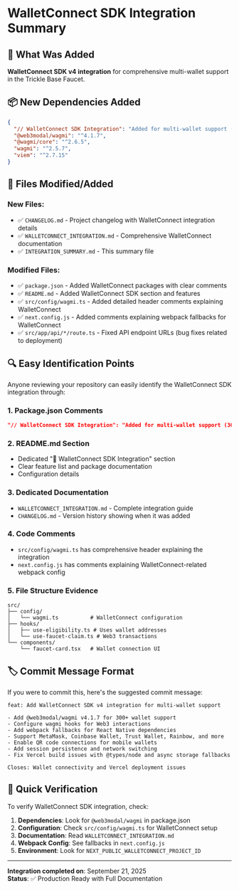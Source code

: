 # WalletConnect SDK Integration Summary

## 🎯 What Was Added

**WalletConnect SDK v4 integration** for comprehensive multi-wallet support in the Trickle Base Faucet.

## 📦 New Dependencies Added

```json
{
  "// WalletConnect SDK Integration": "Added for multi-wallet support (300+ wallets)",
  "@web3modal/wagmi": "^4.1.7",
  "@wagmi/core": "^2.6.5", 
  "wagmi": "^2.5.7",
  "viem": "^2.7.15"
}
```

## 📁 Files Modified/Added

### New Files:
- ✅ `CHANGELOG.md` - Project changelog with WalletConnect integration details
- ✅ `WALLETCONNECT_INTEGRATION.md` - Comprehensive WalletConnect documentation
- ✅ `INTEGRATION_SUMMARY.md` - This summary file

### Modified Files:
- ✅ `package.json` - Added WalletConnect packages with clear comments
- ✅ `README.md` - Added WalletConnect SDK section and features
- ✅ `src/config/wagmi.ts` - Added detailed header comments explaining WalletConnect
- ✅ `next.config.js` - Added comments explaining webpack fallbacks for WalletConnect
- ✅ `src/app/api/*/route.ts` - Fixed API endpoint URLs (bug fixes related to deployment)

## 🔍 Easy Identification Points

Anyone reviewing your repository can easily identify the WalletConnect SDK integration through:

### 1. **Package.json Comments**
```json
"// WalletConnect SDK Integration": "Added for multi-wallet support (300+ wallets)"
```

### 2. **README.md Section**
- Dedicated "🔗 WalletConnect SDK Integration" section
- Clear feature list and package documentation
- Configuration details

### 3. **Dedicated Documentation**
- `WALLETCONNECT_INTEGRATION.md` - Complete integration guide
- `CHANGELOG.md` - Version history showing when it was added

### 4. **Code Comments**
- `src/config/wagmi.ts` has comprehensive header explaining the integration
- `next.config.js` has comments explaining WalletConnect-related webpack config

### 5. **File Structure Evidence**
```
src/
├── config/
│   └── wagmi.ts          # WalletConnect configuration
├── hooks/
│   ├── use-eligibility.ts # Uses wallet addresses
│   └── use-faucet-claim.ts # Web3 transactions
└── components/
    └── faucet-card.tsx   # Wallet connection UI
```

## 🏷️ Commit Message Format

If you were to commit this, here's the suggested commit message:

```
feat: Add WalletConnect SDK v4 integration for multi-wallet support

- Add @web3modal/wagmi v4.1.7 for 300+ wallet support
- Configure wagmi hooks for Web3 interactions  
- Add webpack fallbacks for React Native dependencies
- Support MetaMask, Coinbase Wallet, Trust Wallet, Rainbow, and more
- Enable QR code connections for mobile wallets
- Add session persistence and network switching
- Fix Vercel build issues with @types/node and async storage fallbacks

Closes: Wallet connectivity and Vercel deployment issues
```

## 🔗 Quick Verification

To verify WalletConnect SDK integration, check:

1. **Dependencies**: Look for `@web3modal/wagmi` in package.json
2. **Configuration**: Check `src/config/wagmi.ts` for WalletConnect setup  
3. **Documentation**: Read `WALLETCONNECT_INTEGRATION.md`
4. **Webpack Config**: See fallbacks in `next.config.js`
5. **Environment**: Look for `NEXT_PUBLIC_WALLETCONNECT_PROJECT_ID`

---

**Integration completed on**: September 21, 2025  
**Status**: ✅ Production Ready with Full Documentation
